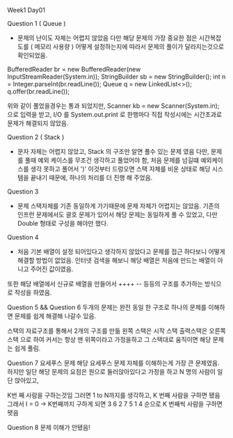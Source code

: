 Week1
Day01

Question 1 ( Queue )
- 문제의 난이도 자체는 어렵지 않았음
다만 해당 문제의 가장 중요한 점은 시간복잡도를 ( 메모리 사용량 ) 어떻게 설정하는지에 따라서
문제의 풀이가 달라지는것으로 확인되었음.

BufferedReader br = new BufferedReader(new InputStreamReader(System.in));
StringBuilder sb = new StringBuilder();
int n = Integer.parseInt(br.readLine());
Queue<Integer> q = new LinkedList<>();
q.offer(br.readLine());

위와 같이 풀었을경우는 통과 되었지만,
Scanner kb = new Scanner(System.in);
으로 입력을 받고, I/O 를 System.out.print 로 한행마다 직접 작성시에는 시간초과로 문제가 해결되지 않았음.

Question 2 ( Stack )
- 문자 자체는 어렵지 않았고, Stack 의 구조만 알면 풀수 있는 문제 였음
다만, 문제를 풀때 예외 케이스를 무조건 생각하고 풀었어야 함, 처음 문제를 넘길떄 예외케이스를 생각 못하고 풀어서
')' 이것부터 드렁오면 스택 자체를 비운 상태로 해당 시스템을 끝내기 때문에, 하나의 처리를 더 진행 해 주었음.

Question 3
- 문제 스택자체를 기존 동일하게 가기때문에 문제 자체가 어렵지는 않았음.
기존의 인프런 문제에서도 괄호 문제가 있어서 해당 문제는 동일하게 풀 수 있었고,
다만 Double 형태로 구성을 해야만 했다.

Question 4
- 처음 기본 배열이 설정 되어있다고 생각하지 않았다고 문제를 접근 하다보니 어떻게 해결할 방법이 없었음.
인터넷 검색을 해보니 해당 배열은 처음에 만드는 배열이 아니고 주어진 값이였음.

또한 해당 배열에서 신규로 배열을 만들어서 ++++ -- 등등의 구조를 추가하는 방식으로 작성을 하였음.

Question 5 && Question 6
두개의 문제는 완전 동일 한 구조로 하나의 문제를 이해하면 문제를 쉽게 해결해 나갈수 있음.

스택의 자료구조를 통해서 2개의 구조를 만듦
왼쪽 스택은 시작 스택
출력스택은 오른쪽 스택 으로 하여
커서는 항상 맨 위쪽이라고 가정을하고 그 스택대로 움직이면 해당 문제는 쉽게 풀림.

Question 7
요세푸스 문제
해당 요세푸스 문제 자체를 이해하는게 가장 큰 문제였음.
하지만 일단 해당 문제의 요점은 원으로 둘러앉아있다고 가정을 하고
N 명의 사람이 일단 앉아있고,

K번 째 사람을 구하는것임 그러면 1 to N까지를 생각하고,
K 번째 사람을 구하면 됐음 그래서 I = 0 -> K번째까지 구하게 되면 3 6 2 7 5 1 4
순으로 K 번째씩 사람을 구하면 됏음

Question 8
문제 이해가 안됐음!
